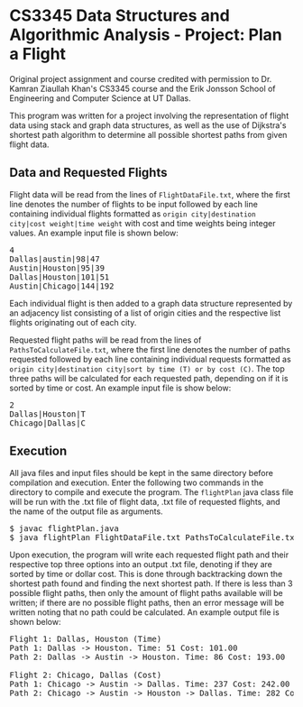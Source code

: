 # CS3345 Data Structures and Algorithmic Analysis - Project: Plan a Flight

Original project assignment and course credited with permission to Dr. Kamran Ziaullah Khan's CS3345 course and the Erik Jonsson School of Engineering and Computer Science at UT Dallas.

This program was written for a project involving the representation of flight data using stack and graph data structures, as well as the use of Dijkstra's shortest path algorithm to determine all possible shortest paths from given flight data. 

## Data and Requested Flights

Flight data will be read from the lines of `FlightDataFile.txt`, where the first line denotes the number of flights to be input followed by each line containing individual flights formatted as `origin city|destination city|cost weight|time weight` with cost and time weights being integer values. An example input file is shown below:

<pre>
4
Dallas|austin|98|47
Austin|Houston|95|39
Dallas|Houston|101|51
Austin|Chicago|144|192
</pre>

Each individual flight is then added to a graph data structure represented by an adjacency list consisting of a list of origin cities and the respective list flights originating out of each city.

Requested flight paths will be read from the lines of `PathsToCalculateFile.txt`, where the first line denotes the number of paths requested followed by each line containing individual requests formatted as `origin city|destination city|sort by time (T) or by cost (C)`. The top three paths will be calculated for each requested path, depending on if it is sorted by time or cost. An example input file is show below:

<pre>
2
Dallas|Houston|T
Chicago|Dallas|C
</pre>

## Execution

All java files and input files should be kept in the same directory before compilation and execution. Enter the following two commands in the directory to compile and execute the program. The `flightPlan` java class file will be run with the .txt file of flight data, .txt file of requested flights, and the name of the output file as arguments.

<pre>
$ javac flightPlan.java
$ java flightPlan FlightDataFile.txt PathsToCalculateFile.txt OutputFile.txt
</pre>

Upon execution, the program will write each requested flight path and their respective top three options into an output .txt file, denoting if they are sorted by time or dollar cost. This is done through backtracking down the shortest path found and finding the next shortest path. If there is less than 3 possible flight paths, then only the amount of flight paths available will be written; if there are no possible flight paths, then an error message will be written noting that no path could be calculated. An example output file is shown below:
<pre>
Flight 1: Dallas, Houston (Time)
Path 1: Dallas -> Houston. Time: 51 Cost: 101.00
Path 2: Dallas -> Austin -> Houston. Time: 86 Cost: 193.00

Flight 2: Chicago, Dallas (Cost)
Path 1: Chicago -> Austin -> Dallas. Time: 237 Cost: 242.00
Path 2: Chicago -> Austin -> Houston -> Dallas. Time: 282 Cost: 340.00
</pre>
